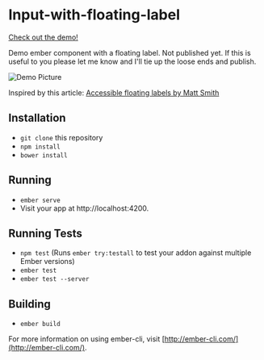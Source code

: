 # Input-with-floating-label

[Check out the demo!](https://ryanlabouve.github.io/input-with-floating-label/)

Demo ember component with a floating label. Not published yet.
If this is useful to you please let me know and I'll tie up the loose ends and
publish.

![Demo Picture](https://gifcannon.s3.amazonaws.com/screencast_2016-10-13_00-37-21.gif)

Inspired by this article:
[Accessible floating labels by Matt Smith](http://allthingssmitty.com/2016/09/25/accessible-floating-labels/)

## Installation

* `git clone` this repository
* `npm install`
* `bower install`

## Running

* `ember serve`
* Visit your app at http://localhost:4200.

## Running Tests

* `npm test` (Runs `ember try:testall` to test your addon against multiple Ember versions)
* `ember test`
* `ember test --server`

## Building

* `ember build`

For more information on using ember-cli, visit [http://ember-cli.com/](http://ember-cli.com/).

